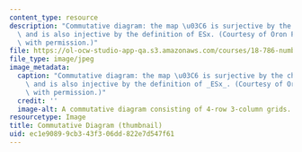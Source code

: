```yaml
---
content_type: resource
description: "Commutative diagram: the map \u03C6 is surjective by the choice of S\
  \ and is also injective by the definition of ESx. (Courtesy of Oron Propp. Used\
  \ with permission.)"
file: https://ol-ocw-studio-app-qa.s3.amazonaws.com/courses/18-786-number-theory-ii-class-field-theory-spring-2016/ec1e90899cb343f306dd822e7d547f61_18-786s16-th.jpg
file_type: image/jpeg
image_metadata:
  caption: "Commutative diagram: the map \u03C6 is surjective by the choice of _S_\
    \ and is also injective by the definition of _ESx_. (Courtesy of Oron Propp. Used\
    \ with permission.)"
  credit: ''
  image-alt: A commutative diagram consisting of 4-row 3-column grids.
resourcetype: Image
title: Commutative Diagram (thumbnail)
uid: ec1e9089-9cb3-43f3-06dd-822e7d547f61
---
```

